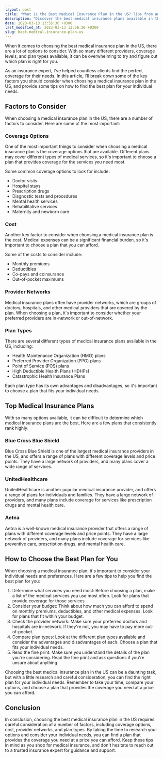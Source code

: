 ```yaml
---
layout: post
title: "What is the Best Medical Insurance Plan in the US? Tips from an Insurance Expert"
description: "Discover the best medical insurance plans available in the US with tips from an insurance expert. Find the perfect coverage for your needs today."
date: 2023-03-13 13:56:36 +0300last_modified_at: 2023-03-13 13:56:36 +0300
slug: best-medical-insurance-plan-us
---
```


When it comes to choosing the best medical insurance plan in the US, there are a lot of options to consider. With so many different providers, coverage levels, and plan types available, it can be overwhelming to try and figure out which plan is right for you.

As an insurance expert, I've helped countless clients find the perfect coverage for their needs. In this article, I'll break down some of the key factors you should consider when choosing a medical insurance plan in the US, and provide some tips on how to find the best plan for your individual needs.

## Factors to Consider

When choosing a medical insurance plan in the US, there are a number of factors to consider. Here are some of the most important:

### Coverage Options

One of the most important things to consider when choosing a medical insurance plan is the coverage options that are available. Different plans may cover different types of medical services, so it's important to choose a plan that provides coverage for the services you need most.

Some common coverage options to look for include:

*   Doctor visits
*   Hospital stays
*   Prescription drugs
*   Diagnostic tests and procedures
*   Mental health services
*   Rehabilitative services
*   Maternity and newborn care

### Cost

Another key factor to consider when choosing a medical insurance plan is the cost. Medical expenses can be a significant financial burden, so it's important to choose a plan that you can afford.

Some of the costs to consider include:

*   Monthly premiums
*   Deductibles
*   Co-pays and coinsurance
*   Out-of-pocket maximums

### Provider Networks

Medical insurance plans often have provider networks, which are groups of doctors, hospitals, and other medical providers that are covered by the plan. When choosing a plan, it's important to consider whether your preferred providers are in-network or out-of-network.

### Plan Types

There are several different types of medical insurance plans available in the US, including:

*   Health Maintenance Organization (HMO) plans
*   Preferred Provider Organization (PPO) plans
*   Point of Service (POS) plans
*   High Deductible Health Plans (HDHPs)
*   Catastrophic Health Insurance Plans

Each plan type has its own advantages and disadvantages, so it's important to choose a plan that fits your individual needs.

## Top Medical Insurance Plans

With so many options available, it can be difficult to determine which medical insurance plans are the best. Here are a few plans that consistently rank highly:

### Blue Cross Blue Shield

Blue Cross Blue Shield is one of the largest medical insurance providers in the US, and offers a range of plans with different coverage levels and price points. They have a large network of providers, and many plans cover a wide range of services.

### UnitedHealthcare

UnitedHealthcare is another popular medical insurance provider, and offers a range of plans for individuals and families. They have a large network of providers, and many plans include coverage for services like prescription drugs and mental health care.

### Aetna

Aetna is a well-known medical insurance provider that offers a range of plans with different coverage levels and price points. They have a large network of providers, and many plans include coverage for services like preventive care, prescription drugs, and mental health care.

## How to Choose the Best Plan for You

When choosing a medical insurance plan, it's important to consider your individual needs and preferences. Here are a few tips to help you find the best plan for you:

1.  Determine what services you need most: Before choosing a plan, make a list of the medical services you use most often. Look for plans that provide coverage for those services.
2.  Consider your budget: Think about how much you can afford to spend on monthly premiums, deductibles, and other medical expenses. Look for plans that fit within your budget.
3.  Check the provider network: Make sure your preferred doctors and hospitals are in-network. If they're not, you may have to pay more out-of-pocket.
4.  Compare plan types: Look at the different plan types available and consider the advantages and disadvantages of each. Choose a plan that fits your individual needs.
5.  Read the fine print: Make sure you understand the details of the plan you're considering. Read the fine print and ask questions if you're unsure about anything.

Choosing the best medical insurance plan in the US can be a daunting task, but with a little research and careful consideration, you can find the right plan for your individual needs. Remember to take your time, compare your options, and choose a plan that provides the coverage you need at a price you can afford.

## Conclusion

In conclusion, choosing the best medical insurance plan in the US requires careful consideration of a number of factors, including coverage options, cost, provider networks, and plan types. By taking the time to research your options and consider your individual needs, you can find a plan that provides the coverage you need at a price you can afford. Keep these tips in mind as you shop for medical insurance, and don't hesitate to reach out to a trusted insurance expert for guidance and support.
